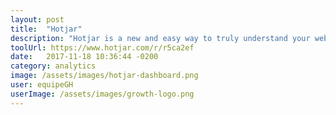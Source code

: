 ```yaml
---
layout: post
title:  "Hotjar"
description: "Hotjar is a new and easy way to truly understand your web and mobile site visitors"
toolUrl: https://www.hotjar.com/r/r5ca2ef
date:   2017-11-18 10:36:44 -0200
category: analytics
image: /assets/images/hotjar-dashboard.png
user: equipeGH
userImage: /assets/images/growth-logo.png
---
```

